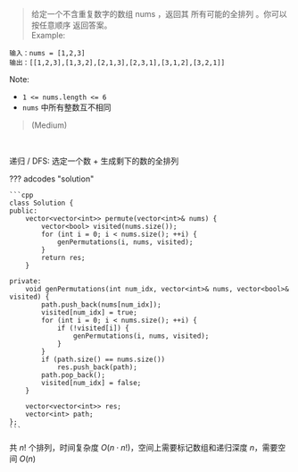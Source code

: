 <!-- prettier-ignore-start -->

> 给定一个不含重复数字的数组 nums ，返回其 所有可能的全排列 。你可以 按任意顺序 返回答案。<br>
> Example:
```
输入：nums = [1,2,3]
输出：[[1,2,3],[1,3,2],[2,1,3],[2,3,1],[3,1,2],[3,2,1]]
```
Note:
>
-   `1 <= nums.length <= 6`
-   `nums` 中所有整数互不相同
>
> (Medium)

<!-- prettier-ignore-end -->

<br>

递归 / DFS: 选定一个数 + 生成剩下的数的全排列

??? adcodes "solution"

    ```cpp
    class Solution {
    public:
        vector<vector<int>> permute(vector<int>& nums) {
            vector<bool> visited(nums.size());
            for (int i = 0; i < nums.size(); ++i) {
                genPermutations(i, nums, visited);
            }
            return res;
        }

    private:
        void genPermutations(int num_idx, vector<int>& nums, vector<bool>& visited) {
            path.push_back(nums[num_idx]);
            visited[num_idx] = true;
            for (int i = 0; i < nums.size(); ++i) {
                if (!visited[i]) {
                    genPermutations(i, nums, visited);
                }
            }
            if (path.size() == nums.size())
                res.push_back(path);
            path.pop_back();
            visited[num_idx] = false;
        }

        vector<vector<int>> res;
        vector<int> path;
    };
    ```

共 $n!$ 个排列，时间复杂度 $O(n\cdot n!)$，空间上需要标记数组和递归深度 $n$，需要空间 $O(n)$
